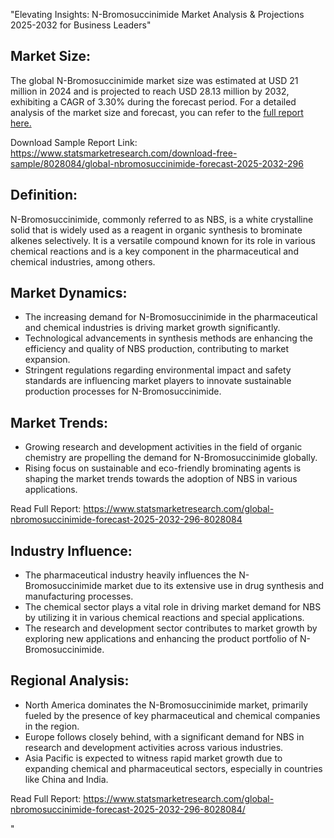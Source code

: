 "Elevating Insights: N-Bromosuccinimide Market Analysis & Projections 2025-2032 for Business Leaders"
<h2>Market Size:</h2>
<p>The global N-Bromosuccinimide market size was estimated at USD 21 million in 2024 and is projected to reach USD 28.13 million by 2032, exhibiting a CAGR of 3.30% during the forecast period. For a detailed analysis of the market size and forecast, you can refer to the <a href='https://www.statsmarketresearch.com/global-nbromosuccinimide-forecast-2025-2032-296-8028084'>full report here.</a></p>
<p>Download Sample Report Link: <a href='https://www.statsmarketresearch.com/download-free-sample/8028084/global-nbromosuccinimide-forecast-2025-2032-296'>https://www.statsmarketresearch.com/download-free-sample/8028084/global-nbromosuccinimide-forecast-2025-2032-296</a></p>

<h2>Definition:</h2>
<p>N-Bromosuccinimide, commonly referred to as NBS, is a white crystalline solid that is widely used as a reagent in organic synthesis to brominate alkenes selectively. It is a versatile compound known for its role in various chemical reactions and is a key component in the pharmaceutical and chemical industries, among others.</p>

<h2>Market Dynamics:</h2>
<ul>
<li>The increasing demand for N-Bromosuccinimide in the pharmaceutical and chemical industries is driving market growth significantly.</li>
<li>Technological advancements in synthesis methods are enhancing the efficiency and quality of NBS production, contributing to market expansion.</li>
<li>Stringent regulations regarding environmental impact and safety standards are influencing market players to innovate sustainable production processes for N-Bromosuccinimide.</li>
</ul>

<h2>Market Trends:</h2>
<ul>
<li>Growing research and development activities in the field of organic chemistry are propelling the demand for N-Bromosuccinimide globally.</li>
<li>Rising focus on sustainable and eco-friendly brominating agents is shaping the market trends towards the adoption of NBS in various applications.</li>
</ul>
<p>Read Full Report: <a href='https://www.statsmarketresearch.com/global-nbromosuccinimide-forecast-2025-2032-296-8028084'>https://www.statsmarketresearch.com/global-nbromosuccinimide-forecast-2025-2032-296-8028084</a></p>

<h2>Industry Influence:</h2>
<ul>
<li>The pharmaceutical industry heavily influences the N-Bromosuccinimide market due to its extensive use in drug synthesis and manufacturing processes.</li>
<li>The chemical sector plays a vital role in driving market demand for NBS by utilizing it in various chemical reactions and special applications.</li>
<li>The research and development sector contributes to market growth by exploring new applications and enhancing the product portfolio of N-Bromosuccinimide.</li>
</ul>

<h2>Regional Analysis:</h2>
<ul>
<li>North America dominates the N-Bromosuccinimide market, primarily fueled by the presence of key pharmaceutical and chemical companies in the region.</li>
<li>Europe follows closely behind, with a significant demand for NBS in research and development activities across various industries.</li>
<li>Asia Pacific is expected to witness rapid market growth due to expanding chemical and pharmaceutical sectors, especially in countries like China and India.</li>
</ul>
<p>Read Full Report: <a href='https://www.statsmarketresearch.com/global-nbromosuccinimide-forecast-2025-2032-296-8028084'>https://www.statsmarketresearch.com/global-nbromosuccinimide-forecast-2025-2032-296-8028084/</a></p>"
